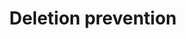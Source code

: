 ---
title: Deletion prevention
description: Learn how to protect clusters from accidental deletion by using a specific label.
weight: 80
menu:
  principal:
    parent: tutorials-fleet-management-clusters
    identifier: tutorials-fleet-management-clusters-deletion-prevention
user_questions:
  - How can I prevent accidental deletion of a cluster?
last_review_date: 2024-11-29
owner:
  - https://github.com/orgs/giantswarm/teams/team-phoenix
---